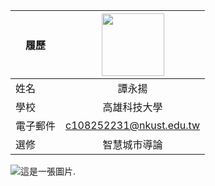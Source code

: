 |      履歷        |<img src="https://avatars.githubusercontent.com/u/22648375?v=4" width=100 height=100/>|
| ---------------- |:-----------------------------:|
| 姓名             | 譚永揚                |
| 學校             | 高雄科技大學                  |
| 電子郵件         | c108252231@nkust.edu.tw         |
| 選修             | 智慧城市導論                  |
![這是一張圖片.](https://github.com/nickkktyy/nickkktyy/tree/main)
